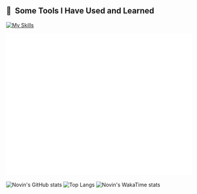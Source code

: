<h2> 🚀 &nbsp;Some Tools I Have Used and Learned</h2>
<p align="left">

[![My Skills](https://skillicons.dev/icons?i=js,html,css,cypress,bootstrap,docker,express,grafana,git,github,mysql,nextjs,nestjs,nginx,nodejs,postgres,postman,prisma,react,svelte,tailwind,vercel,webstorm)](https://skillicons.dev)

![Metrics](/github-metrics.svg)

![Novin's GitHub stats](https://github-readme-stats.vercel.app/api?username=novinbukannopin&show_icons=true)
![Top Langs](https://github-readme-stats.vercel.app/api/top-langs/?username=novinbukannopin&layout=compact)
![Novin's WakaTime stats](https://github-readme-stats.vercel.app/api/wakatime?username=novinbukannopin)

<!---
novinbukannopin/novinbukannopin is a ✨ special ✨ repository because its `README.md` (this file) appears on your GitHub profile.
You can click the Preview link to take a look at your changes.
--->
